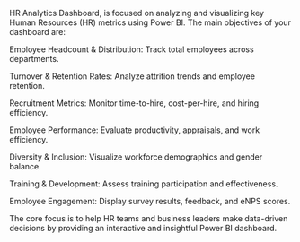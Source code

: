 HR Analytics Dashboard, is focused on analyzing and visualizing key Human Resources (HR) metrics using Power BI. The main objectives of your dashboard are:

Employee Headcount & Distribution: Track total employees across departments.

Turnover & Retention Rates: Analyze attrition trends and employee retention.

Recruitment Metrics: Monitor time-to-hire, cost-per-hire, and hiring efficiency.

Employee Performance: Evaluate productivity, appraisals, and work efficiency.

Diversity & Inclusion: Visualize workforce demographics and gender balance.

Training & Development: Assess training participation and effectiveness.

Employee Engagement: Display survey results, feedback, and eNPS scores.

The core focus is to help HR teams and business leaders make data-driven decisions by providing an interactive and insightful Power BI dashboard.
